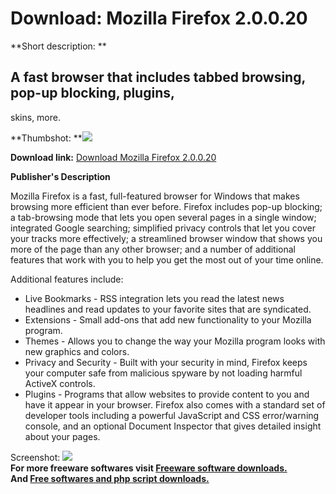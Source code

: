 # Download: Mozilla Firefox 2.0.0.20

**Short description: **

## A fast browser that includes tabbed browsing, pop-up blocking, plugins,
skins, more.

  
**Thumbshot: **![](http://www.freewarefiles.com/screenshot/mozilla_firefox3_md.gif)   
  
**Download link:** [Download Mozilla Firefox 2.0.0.20](http://freesoftwares.boysofts.com/Mozilla-Firefox_program_23305.html)  
  

**Publisher's Description**  
  

Mozilla Firefox is a fast, full-featured browser for Windows that makes
browsing more efficient than ever before. Firefox includes pop-up blocking; a
tab-browsing mode that lets you open several pages in a single window;
integrated Google searching; simplified privacy controls that let you cover
your tracks more effectively; a streamlined browser window that shows you more
of the page than any other browser; and a number of additional features that
work with you to help you get the most out of your time online.

Additional features include:

  * Live Bookmarks - RSS integration lets you read the latest news headlines and read updates to your favorite sites that are syndicated. 
  * Extensions - Small add-ons that add new functionality to your Mozilla program. 
  * Themes - Allows you to change the way your Mozilla program looks with new graphics and colors. 
  * Privacy and Security - Built with your security in mind, Firefox keeps your computer safe from malicious spyware by not loading harmful ActiveX controls. 
  * Plugins - Programs that allow websites to provide content to you and have it appear in your browser. 
Firefox also comes with a standard set of developer tools including a powerful
JavaScript and CSS error/warning console, and an optional Document Inspector
that gives detailed insight about your pages.

  
  
Screenshot: ![](http://www.freewarefiles.com/screenshot/mozilla_firefox3.gif)  
**For more freeware softwares visit [Freeware software downloads.](http://freesoftwares.boysofts.com/)**   
**And [Free softwares and php script downloads.](http://www.boysofts.com/)**

